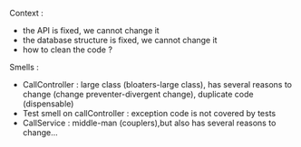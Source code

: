 
Context :

* the API is fixed, we cannot change it
* the database structure is fixed, we cannot change it
* how to clean the code ?

Smells :
* CallController : large class (bloaters-large class), has several reasons to change (change preventer-divergent change), duplicate code (dispensable)
* Test smell on callController : exception code is not covered by tests
* CallService : middle-man (couplers),but also has several reasons to change...

